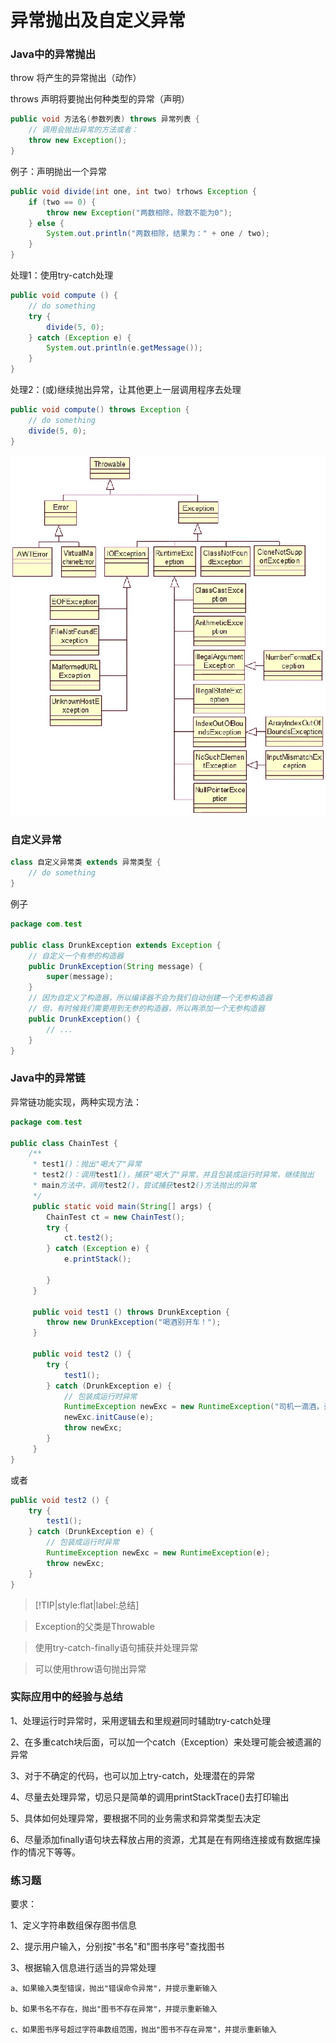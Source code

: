 # 异常抛出及自定义异常

### Java中的异常抛出

throw 将产生的异常抛出（动作）

throws 声明将要抛出何种类型的异常（声明）

```java
public void 方法名(参数列表) throws 异常列表 {
    // 调用会抛出异常的方法或者：
    throw new Exception();
}
```

例子：声明抛出一个异常

```java
public void divide(int one, int two) trhows Exception {
    if (two == 0) {
        throw new Exception("两数相除，除数不能为0");
    } else {
        System.out.println("两数相除，结果为：" + one / two);
    }
}
```

处理1：使用try-catch处理

```java
public void compute () {
    // do something
    try {
        divide(5, 0);
    } catch (Exception e) {
        System.out.println(e.getMessage());
    }
}
```

处理2：(或)继续抛出异常，让其他更上一层调用程序去处理

```java
public void compute() throws Exception {
    // do something
    divide(5, 0);
}
```

![](img/throwables.png)

### 自定义异常

```java
class 自定义异常类 extends 异常类型 {
    // do something
}
```
例子

```java
package com.test

public class DrunkException extends Exception {
    // 自定义一个有参的构造器
    public DrunkException(String message) {
        super(message);
    }
    // 因为自定义了构造器，所以编译器不会为我们自动创建一个无参构造器
    // 但，有时候我们需要用到无参的构造器，所以再添加一个无参构造器
    public DrunkException() {
        // ...
    }
}
```

### Java中的异常链

异常链功能实现，两种实现方法：

```java
package com.test

public class ChainTest {
    /**
     * test1()：抛出"喝大了"异常
     * test2()：调用test1()，捕获"喝大了"异常，并且包装成运行时异常，继续抛出
     * main方法中，调用test2()，尝试捕获test2()方法抛出的异常
     */
     public static void main(String[] args) {
        ChainTest ct = new ChainTest();
        try {
            ct.test2();
        } catch (Exception e) {
            e.printStack();

        }
     }

     public void test1 () throws DrunkException {
        throw new DrunkException("喝酒别开车！");
     }

     public void test2 () {
        try {
            test1();
        } catch (DrunkException e) {
            // 包装成运行时异常
            RuntimeException newExc = new RuntimeException("司机一滴酒，亲人两行泪");
            newExc.initCause(e);
            throw newExc;
        }
     }
}
```

或者

```java
public void test2 () {
    try {
        test1();
    } catch (DrunkException e) {
        // 包装成运行时异常
        RuntimeException newExc = new RuntimeException(e);
        throw newExc;
    }
}
```

> [!TIP|style:flat|label:总结]

> Exception的父类是Throwable

> 使用try-catch-finally语句捕获并处理异常

> 可以使用throw语句抛出异常

### 实际应用中的经验与总结

1、处理运行时异常时，采用逻辑去和里规避同时辅助try-catch处理

2、在多重catch块后面，可以加一个catch（Exception）来处理可能会被遗漏的异常

3、对于不确定的代码，也可以加上try-catch，处理潜在的异常

4、尽量去处理异常，切忌只是简单的调用printStackTrace()去打印输出

5、具体如何处理异常，要根据不同的业务需求和异常类型去决定

6、尽量添加finally语句块去释放占用的资源，尤其是在有网络连接或有数据库操作的情况下等等。

### 练习题

要求：

1、定义字符串数组保存图书信息

2、提示用户输入，分别按"书名"和"图书序号"查找图书

3、根据输入信息进行适当的异常处理

    a、如果输入类型错误，抛出"错误命令异常"，并提示重新输入

    b、如果书名不存在，抛出"图书不存在异常"，并提示重新输入

    c、如果图书序号超过字符串数组范围，抛出"图书不存在异常"，并提示重新输入
